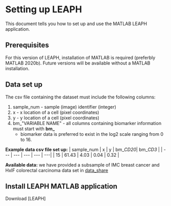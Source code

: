 # Setting up LEAPH
This document tells you how to set up and use the MATLAB LEAPH application. 

## Prerequisites
For this version of LEAPH, installation of MATLAB is required (preferbly MATLAB 2020b).
Future versions will be available without a MATLAB installation.

## Data set up
The csv file containing the dataset must include the following columns:
1. sample_num - sample (image) identifier (integer) 
2. x - x location of a cell (pixel coordinates)
3. y - y location of a cell (pixel coordinates)
4. bm_"VARIABLE NAME" - all columns containing biomarker information must start with **bm_** 
   - biomarker data is preferred to exist in the log2 scale ranging from 0 to 16.

**Example data csv file set up:** 
| sample_num | x | y | bm_*CD20*| bm_*CD3* |
| --- | --- | --- | --- | ---|
| 15 | 61.43 | 4.03 | 0.04 | 0.32 |

**Available data:** we have provided a subsample of IMC breast cancer and HxIF colorectal carcinoma data set in [data_share](data_share/)

## Install LEAPH MATLAB application
Download [LEAPH]
